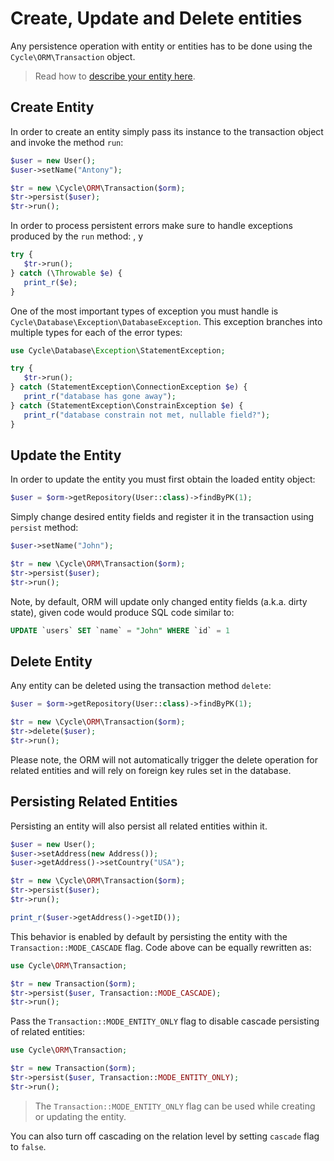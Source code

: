 # Create, Update and Delete entities
Any persistence operation with entity or entities has to be done using the `Cycle\ORM\Transaction` object.

> Read how to [describe your entity here](/docs/en/annotated/entity.md).

## Create Entity
In order to create an entity simply pass its instance to the transaction object and invoke the method `run`:

```php
$user = new User();
$user->setName("Antony");

$tr = new \Cycle\ORM\Transaction($orm);
$tr->persist($user);
$tr->run();
```

In order to process persistent errors make sure to handle exceptions produced by the `run` method:
, y
```php
try {
   $tr->run();
} catch (\Throwable $e) {
   print_r($e);
}
```

One of the most important types of exception you must handle is `Cycle\Database\Exception\DatabaseException`. This exception branches
into multiple types for each of the error types:

```php
use Cycle\Database\Exception\StatementException;

try {
   $tr->run();
} catch (StatementException\ConnectionException $e) {
   print_r("database has gone away");
} catch (StatementException\ConstrainException $e) {
   print_r("database constrain not met, nullable field?");
}
```

## Update the Entity
In order to update the entity you must first obtain the loaded entity object:

```php
$user = $orm->getRepository(User::class)->findByPK(1);
```

Simply change desired entity fields and register it in the transaction using `persist` method:

```php
$user->setName("John");

$tr = new \Cycle\ORM\Transaction($orm);
$tr->persist($user);
$tr->run();
```

Note, by default, ORM will update only changed entity fields (a.k.a. dirty state), given code would produce
SQL code similar to:

```sql
UPDATE `users` SET `name` = "John" WHERE `id` = 1
```

## Delete Entity
Any entity can be deleted using the transaction method `delete`:

```php
$user = $orm->getRepository(User::class)->findByPK(1);

$tr = new \Cycle\ORM\Transaction($orm);
$tr->delete($user);
$tr->run();
```

Please note, the ORM will not automatically trigger the delete operation for related entities and will rely on foreign key rules set in the database.

## Persisting Related Entities
Persisting an entity will also persist all related entities within it.

```php
$user = new User();
$user->setAddress(new Address());
$user->getAddress()->setCountry("USA");

$tr = new \Cycle\ORM\Transaction($orm);
$tr->persist($user);
$tr->run();

print_r($user->getAddress()->getID());
```

This behavior is enabled by default by persisting the entity with the `Transaction::MODE_CASCADE` flag.
Code above can be equally rewritten as:

```php
use Cycle\ORM\Transaction;

$tr = new Transaction($orm);
$tr->persist($user, Transaction::MODE_CASCADE);
$tr->run();
```

Pass the `Transaction::MODE_ENTITY_ONLY` flag to disable cascade persisting of related entities:

```php
use Cycle\ORM\Transaction;

$tr = new Transaction($orm);
$tr->persist($user, Transaction::MODE_ENTITY_ONLY);
$tr->run();
```

> The `Transaction::MODE_ENTITY_ONLY` flag can be used while creating or updating the entity.

You can also turn off cascading on the relation level by setting `cascade` flag to `false`.
